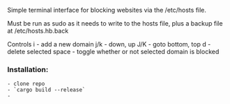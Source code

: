Simple terminal interface for blocking websites via the /etc/hosts file.

Must be run as sudo as it needs to write to the hosts file, plus a backup
file at /etc/hosts.hb.back

Controls
i 		- add a new domain
j/k 	- down, up
J/K 	- goto bottom, top
d 		- delete selected
space - toggle whether or not selected domain is blocked

### Installation:
	- clone repo
	- `cargo build --release`
	- 
